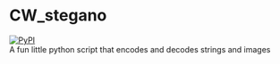 # CW_stegano
[![PyPI](https://img.shields.io/pypi/v/nine.svg?maxAge=2592000)](https://pypi.python.org/pypi?:action=display&name=CW_stegano&version=1.0.0)    
A fun little python script that encodes and decodes strings and images
